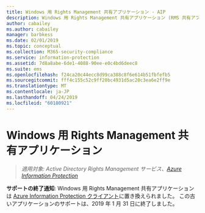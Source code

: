 ```yaml
---
title: Windows 用 Rights Management 共有アプリケーション - AIP
description: Windows 用 Rights Management 共有アプリケーション (RMS 共有アプリ) のサポートは終了しました。
author: cabailey
ms.author: cabailey
manager: barbkess
ms.date: 02/01/2019
ms.topic: conceptual
ms.collection: M365-security-compliance
ms.service: information-protection
ms.assetid: 7d8a8abe-6de1-4088-90ee-e0c4bd6deec8
ms.suite: ems
ms.openlocfilehash: f24ca20c44ecc8d99ca388c8f6e614b51fbfefb5
ms.sourcegitcommit: fff4c155c52c9ff20bc4931d5ac20c3ea6e2ff9e
ms.translationtype: MT
ms.contentlocale: ja-JP
ms.lasthandoff: 04/24/2019
ms.locfileid: "60180921"
---
```

# <a name="rights-management-sharing-application-for-windows"></a>Windows 用 Rights Management 共有アプリケーション

>*適用対象: Active Directory Rights Management サービス、[Azure Information Protection](https://azure.microsoft.com/pricing/details/information-protection)*

**サポートの終了通知**: Windows 用 Rights Management 共有アプリケーションは [Azure Information Protection クライアント](aip-client.md)に置き換えられました。 この古いアプリケーションのサポートは、2019 年 1 月 31 日に終了しました。
